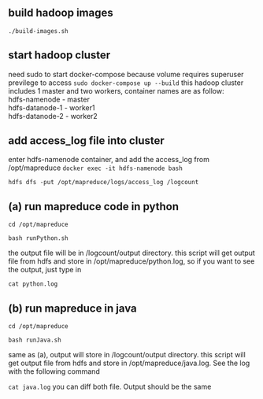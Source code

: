 ## build hadoop images
```./build-images.sh```

## start hadoop cluster
need sudo to start docker-compose because volume requires superuser previlege to access 
```sudo docker-compose up --build```
this hadoop cluster includes 1 master and two workers, container names are as follow:  
hdfs-namenode - master  
hdfs-datanode-1 - worker1  
hdfs-datanode-2 - worker2  

## add access_log file into cluster
enter hdfs-namenode container, and add the access_log from /opt/mapreduce 
```docker exec -it hdfs-namenode bash``` 

```hdfs dfs -put /opt/mapreduce/logs/access_log /logcount``` 

## (a) run mapreduce code in python 
```cd /opt/mapreduce``` 

```bash runPython.sh``` 

the output file will be in /logcount/output directory. this script will get output file from hdfs and store in /opt/mapreduce/python.log, so if you want to see the output, just type in 

```cat python.log``` 

## (b) run mapreduce in java
```cd /opt/mapreduce``` 

```bash runJava.sh``` 

same as (a), output will store in /logcount/output directory. this script will get output file from hdfs and store in /opt/mapreduce/java.log. See the log with the following command 

```cat java.log``` 
you can diff both file. Output should be the same
